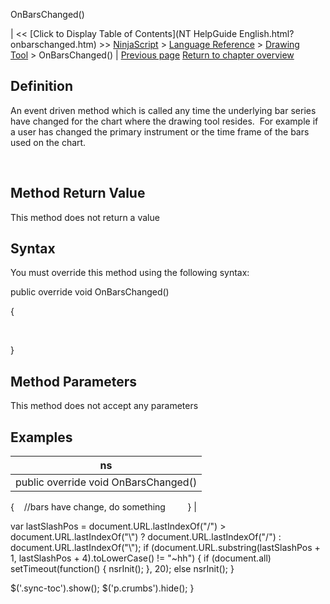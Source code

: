 ﻿










 


OnBarsChanged()







| &lt;&lt; [Click to Display Table of Contents](NT HelpGuide English.html?onbarschanged.htm) &gt;&gt;
 [NinjaScript](ninjascript.htm) &gt; [Language Reference](language_reference_wip.htm) &gt; [Drawing Tool](drawing_tools.htm) &gt;
OnBarsChanged() | [Previous page](isuserdrawn.htm)
[Return to chapter overview](drawing_tools.htm)










Definition
----------


An event driven method which is called any time the underlying bar series have changed for the chart where the drawing tool resides.  For example if a user has changed the primary instrument or the time frame of the bars used on the chart.


 


Method Return Value
-------------------


This method does not return a value



Syntax
------


You must override this method using the following syntax:



public override void OnBarsChanged()  

{  

     

}



Method Parameters
-----------------


This method does not accept any parameters



Examples
--------




| ns |
| --- |
| public override void OnBarsChanged()
{
    //bars have change, do something         
} |






 
 var lastSlashPos = document.URL.lastIndexOf("/") &gt; document.URL.lastIndexOf("\\") ? document.URL.lastIndexOf("/") : document.URL.lastIndexOf("\\");
 if (document.URL.substring(lastSlashPos + 1, lastSlashPos + 4).toLowerCase() != "~hh") {
 if (document.all) setTimeout(function() {
 nsrInit();
 }, 20);
 else nsrInit();
 }
 
 
 $('.sync-toc').show();
 $('p.crumbs').hide();
 }
 
 
 




